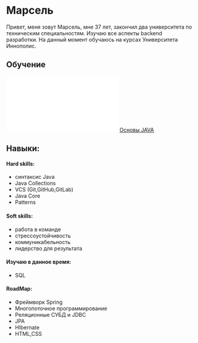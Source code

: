 # Марсель
Привет, меня зовут Марсель, мне 37 лет, закончил два университета по техническим специальностям. 
Изучаю все аспекты backend разработки.
На данный момент обучаюсь на курсах  Университета Иннополис.
## Обучение
![JAVA](certificate.pdf)
[Основы JAVA]()
## Навыки:

#### Hard skills:
- cинтаксис Java
- Java Collections
- VCS (Git,GitHub,GitLab)
- Java Core
- Patterns

#### Soft skills:
- работа в команде
- стрессоустойчивость
- коммуникабельность
- лидерство для результата

#### Изучаю в данное время:
- SQL
 
#### RoadMap:
- Фреймворк  Spring
- Многопоточное программирование
- Реляционные СУБД и JDBC
- JPA
- HIbernate
- HTML,CSS




